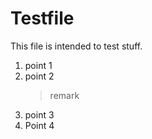 # Testfile

This file is intended to test stuff.

1. point 1
1. point 2
	>remark
1. point 3
1. Point 4
